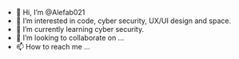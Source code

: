 - 👋 Hi, I’m @Alefab021
- 👀 I’m interested in code, cyber security, UX/UI design and space.
- 🌱 I’m currently learning cyber security.
- 💞️ I’m looking to collaborate on ...
- 📫 How to reach me ...

<!---
Alefab021/Alefab021 is a ✨ special ✨ repository because its `README.md` (this file) appears on your GitHub profile.
You can click the Preview link to take a look at your changes.
--->
